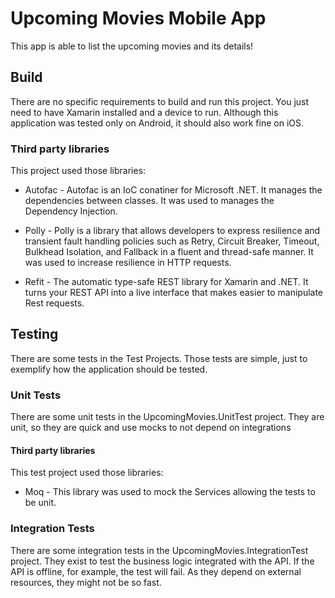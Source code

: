 # Upcoming Movies Mobile App

This app is able to list the upcoming movies and its details!

## Build
There are no specific requirements to build and run this project. You just need to have Xamarin installed and a device to run.
Although this application was tested only on Android, it should also work fine on iOS.

### Third party libraries
This project used those libraries:

* Autofac - Autofac is an IoC conatiner for Microsoft .NET. It manages the dependencies between classes. It was used to manages the Dependency Injection.

* Polly - Polly is a library that allows developers to express resilience and transient fault handling policies such as Retry, Circuit Breaker, Timeout, Bulkhead Isolation, and Fallback in a fluent and thread-safe manner. It was used to increase resilience in HTTP requests.

* Refit - The automatic type-safe REST library for Xamarin and .NET.  It turns your REST API into a live interface that makes easier to manipulate Rest requests.

## Testing
There are some tests in the Test Projects. Those tests are simple, just to exemplify how the application should be tested. 

### Unit Tests
There are some unit tests in the UpcomingMovies.UnitTest project.
They are unit, so they are quick and use mocks to not depend on integrations

#### Third party libraries
This test project used those libraries:

* Moq - This library was used to mock the Services allowing the tests to be unit.

### Integration Tests
There are some integration tests in the UpcomingMovies.IntegrationTest project.
They exist to test the business logic integrated with the API. If the API is offline, for example, the test will fail. 
As they depend on external resources, they might not be so fast.